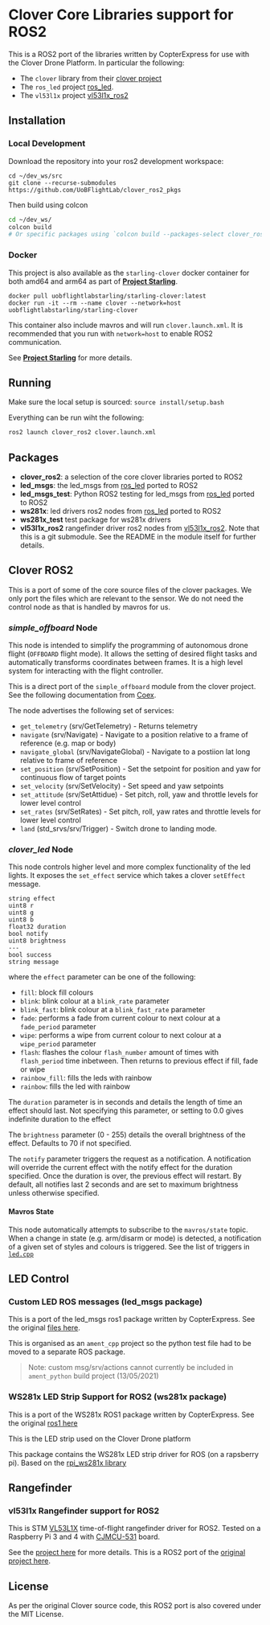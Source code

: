 # Clover Core Libraries support for ROS2

This is a ROS2 port of the libraries written by CopterExpress for use with the Clover Drone Platform. In particular the following:

- The `clover` library from their [clover project](https://github.com/CopterExpress/clover)
- The `ros_led` project [ros_led](https://github.com/CopterExpress/ros_led).
- The `vl53l1x` project [vl53l1x_ros2](https://github.com/mhl787156/vl53l1x_ros2)

## Installation

### Local Development

Download the repository into your ros2 development workspace:
```
cd ~/dev_ws/src
git clone --recurse-submodules https://github.com/UoBFlightLab/clover_ros2_pkgs
```

Then build using colcon
```bash
cd ~/dev_ws/
colcon build
# Or specific packages using `colcon build --packages-select clover_ros2`
```

### Docker

This project is also available as the `starling-clover` docker container for both amd64 and arm64 as part of [**Project Starling**](https://github.com/UoBFlightLab/ProjectStarling).

```
docker pull uobflightlabstarling/starling-clover:latest
docker run -it --rm --name clover --network=host uobflightlabstarling/starling-clover
```

This container also include mavros and will run `clover.launch.xml`. It is recommended that you run with `network=host` to enable ROS2 communication.

See [**Project Starling**](https://github.com/UoBFlightLab/ProjectStarling) for more details.

## Running

Make sure the local setup is sourced: `source install/setup.bash`

Everything can be run wiht the following:

```bash
ros2 launch clover_ros2 clover.launch.xml
```

## Packages

- **clover_ros2**: a selection of the core clover libraries ported to ROS2
- **led_msgs**: the led_msgs from [ros_led](https://github.com/CopterExpress/ros_led) ported to ROS2
- **led_msgs_test**: Python ROS2 testing for led_msgs from [ros_led](https://github.com/CopterExpress/ros_led) ported to ROS2
- **ws281x**: led drivers ros2 nodes from [ros_led](https://github.com/CopterExpress/ros_led) ported to ROS2
- **ws281x_test** test package for ws281x drivers
- **vl53l1x_ros2** rangefinder driver ros2 nodes from [vl53l1x_ros2](https://github.com/mhl787156/vl53l1x_ros2). Note that this is a git submodule. See the README in the module itself for further details.

## Clover ROS2

This is a port of some of the core source files of the clover packages. We only port the files which are relevant to the sensor. We do not need the control node as that is handled by mavros for us.

### *simple_offboard* Node
This node is intended to simplify the programming of autonomous drone flight (`OFFBOARD` flight mode). It allows the setting of desired flight tasks and automatically transforms coordinates between frames. It is a high level system for interacting with the flight controller.

This is a direct port of the `simple_offboard` module from the clover project. See the following documentation from [Coex](https://clover.coex.tech/en/simple_offboard.html).

The node advertises the following set of services:

- `get_telemetry` (srv/GetTelemetry) - Returns telemetry
- `navigate` (srv/Navigate) - Navigate to a position relative to a frame of reference (e.g. map or body)
- `navigate_global` (srv/NavigateGlobal) - Navigate to a postiion lat long relative to frame of reference
- `set_position` (srv/SetPosition) - Set the setpoint for position and yaw for continuous flow of target points
- `set_velocity` (srv/SetVelocity) - Set speed and yaw setpoints
- `set_attitude` (srv/SetAttidue) - Set pitch, roll, yaw and throttle levels for lower level control
- `set_rates` (srv/SetRates) - Set pitch, roll, yaw rates and throttle levels for lower level control
- `land` (std_srvs/srv/Trigger) - Switch drone to landing mode.

### *clover_led* Node
This node controls higher level and more complex functionality of the led lights. It exposes the `set_effect` service which takes a clover `setEffect` message.

```
string effect
uint8 r
uint8 g
uint8 b
float32 duration
bool notify
uint8 brightness
---
bool success
string message
```

where the `effect` parameter can be one of the following:

- `fill`: block fill colours
- `blink`: blink colour at a `blink_rate` parameter
- `blink_fast`: blink colour at a `blink_fast_rate` parameter
- `fade`: performs a fade from current colour to next colour at a `fade_period` parameter
- `wipe`: performs a wipe from current colour to next colour at a `wipe_period` parameter
- `flash`: flashes the colour `flash_number` amount of times with `flash_period` time inbetween. Then returns to previous effect if fill, fade or wipe
- `rainbow_fill`: fills the leds with rainbow
- `rainbow`: fills the led with rainbow

The `duration` parameter is in seconds and details the length of time an effect should last. Not specifying this parameter, or setting to 0.0 gives indefinite duration to the effect

The `brightness` parameter (0 - 255) details the overall brightness of the effect. Defaults to 70 if not specified.

The `notify` parameter triggers the request as a notification. A notification will override the current effect with the notify effect for the duration specified. Once the duration is over, the previous effect will restart. By default, all notifies last 2 seconds and are set to maximum brightness unless otherwise specified.

#### Mavros State

This node automatically attempts to subscribe to the `mavros/state` topic. When a change in state (e.g. arm/disarm or mode) is detected, a notification of a given set of styles and colours is triggered. See the list of triggers in [`led.cpp`](clover_ros2/src/led.cpp#L416)

## LED Control

### Custom LED ROS messages (led_msgs package)

This is a port of the led_msgs ros1 package written by CopterExpress. See the original [files here](https://github.com/CopterExpress/ros_led/tree/master/led_msgs).

This is organised as an `ament_cpp` project so the python test file had to be moved to a separate ROS package.

> Note: custom msg/srv/actions cannot currently be included in `ament_python` build project (13/05/2021)

### WS281x LED Strip Support for ROS2 (ws281x package)

This is a port of the WS281x ROS1 package written by CopterExpress. See the original [ros1 here](https://github.com/CopterExpress/ros_led/tree/master/ws281x)

This is the LED strip used on the Clover Drone platform

This package contains the WS281x LED strip driver for ROS (on a rapsberry pi). Based on the [rpi_ws281x library](https://github.com/jgarff/rpi_ws281x)

## Rangefinder

### vl53l1x Rangefinder support for ROS2

This is STM [VL53L1X](https://www.st.com/en/imaging-and-photonics-solutions/vl53l1x.html) time-of-flight rangefinder driver for ROS2. Tested on a Raspberry Pi 3 and 4 with [CJMCU-531](https://ru.aliexpress.com/item/VL53L1X/32911692450.html) board.

See the [project here](https://github.com/mhl787156/vl53l1x_ros2) for more details. This is a ROS2 port of the [original project here](https://github.com/okalachev/vl53l1x_ros).

## License

As per the original Clover source code, this ROS2 port is also covered under the MIT License.